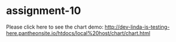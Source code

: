# assignment-10

Please click here to see the chart demo:
http://dev-linda-is-testing-here.pantheonsite.io/htdocs/local%20host/chart/chart.html
